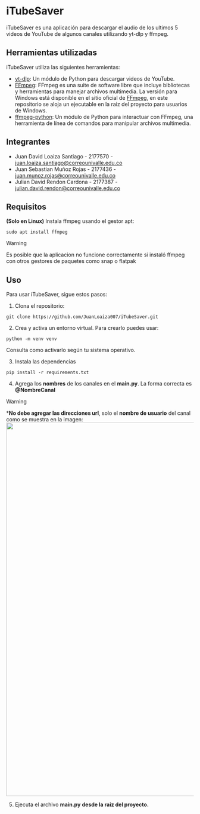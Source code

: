 # iTubeSaver

iTubeSaver es una aplicación para descargar el audio de los ultimos 5 videos de YouTube de algunos canales utilizando yt-dlp y ffmpeg.

## Herramientas utilizadas

iTubeSaver utiliza las siguientes herramientas:

- [yt-dlp](https://pypi.org/project/yt-dlp/): Un módulo de Python para descargar videos de YouTube.
- [FFmpeg](https://ffmpeg.org/): FFmpeg es una suite de software libre que incluye bibliotecas y herramientas para manejar archivos multimedia. La versión para Windows está disponible en el sitio oficial de [FFmpeg](https://ffmpeg.org/download.html#build-windows), en este repositorio se aloja un ejecutable en la raiz del proyecto para usuarios de Windows.
- [ffmpeg-python](https://pypi.org/project/ffmpeg-python/): Un módulo de Python para interactuar con FFmpeg, una herramienta de línea de comandos para manipular archivos multimedia.


## Integrantes

- Juan David Loaiza Santiago - 2177570 - juan.loaiza.santiago@correounivalle.edu.co
- Juan Sebastian Muñoz Rojas - 2177436 - juan.munoz.rojas@correounivalle.edu.co
- Julian David Rendon Cardona - 2177387 - julian.david.rendon@correounivalle.edu.co

## Requisitos
**(Solo en Linux)** Instala ffmpeg usando el gestor apt:
```
sudo apt install ffmpeg
```

> [!WARNING]
> Es posible que la aplicacion no funcione correctamente si instaló ffmpeg con otros gestores de paquetes como snap o flatpak

## Uso

Para usar iTubeSaver, sigue estos pasos:

1. Clona el repositorio:
```
git clone https://github.com/JuanLoaiza007/iTubeSaver.git
```

2. Crea y activa un entorno virtual. Para crearlo puedes usar:
```
python -m venv venv
```
Consulta como activarlo según tu sistema operativo.

3. Instala las dependencias
```
pip install -r requirements.txt
```

4. Agrega los **nombres** de los canales en el **main.py**. La forma correcta es **@NombreCanal**
   
> [!WARNING]
> ***No debe agregar las direcciones url**, solo el **nombre de usuario** del canal como se muestra en la imagen:
> <img src="https://github.com/JuanLoaiza007/iTubeSaver/assets/116226390/0b132711-eb59-40a0-9d32-cf58ec84da99" width="1000"/>


5. Ejecuta el archivo **main.py** **desde la raiz del proyecto.**
